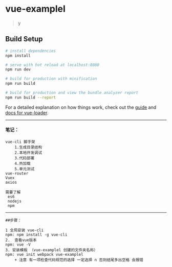 # vue-examplel

> y

## Build Setup

``` bash
# install dependencies
npm install

# serve with hot reload at localhost:8080
npm run dev

# build for production with minification
npm run build

# build for production and view the bundle analyzer report
npm run build --report
```

For a detailed explanation on how things work, check out the [guide](http://vuejs-templates.github.io/webpack/) and [docs for vue-loader](http://vuejs.github.io/vue-loader).



_ _ _ _ _ _ _ _ _ _ _ _ _ _ _ _ _ _ _ _ _ _ _ _ _ _ _ _ _ _ _ _ _ _ _ _ _ _ _ _ 

#### 笔记：

	vue-cli 脚手架
		1.生成目录结构
		2.本地开发调试
		3.代码部署
		4.热加载 
		5.单元测试
	vue-router
	Vuex
	axios

	需要了解
	 es6
	 nodejs
	 npm
_ _ _ _ _ _ _ _ _ _ _ _ _ _ _ _ _ _ _ _ _ _ _ _ _ _ _ _ _ _ _ _ _ _ _ _ _ _ _ _ _ _
	##步骤：

	1 全局安装 vue-cli
	npm: npm install -g vue-cli
	2.  查看vue版本 
	npm: vue -V
	3. 安装模板 （vue-examplel 创建的文件夹名称）
	npm: vue init webpack vue-examplel
		+ 注意 有一项检查代码规范的选择 一定选择 n 否则结尾多出空格 会报错

		
